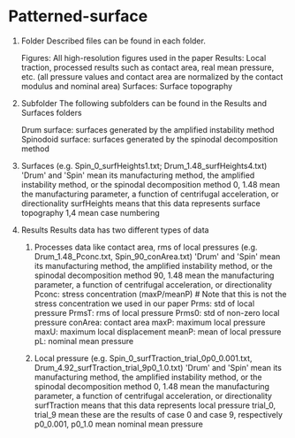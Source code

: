 # Patterned-surface

1. Folder
   Described files can be found in each folder.
   
   Figures: All high-resolution figures used in the paper
   Results: Local traction, processed results such as contact area, real mean pressure, etc.  (all pressure values and contact area are normalized by the contact modulus and nominal area)
   Surfaces: Surface topography

2. Subfolder
   The following subfolders can be found in the Results and Surfaces folders
   
   Drum surface: surfaces generated by the amplified instability method
   Spinodoid surface: surfaces generated by the spinodal decomposition method

3. Surfaces (e.g. Spin_0_surfHeights1.txt; Drum_1.48_surfHeights4.txt)
   'Drum' and 'Spin' mean its manufacturing method, the amplified instability method, or the spinodal decomposition method
   0, 1.48 mean the manufacturing parameter, a function of centrifugal acceleration, or directionality
   surfHeights means that this data represents surface topography
   1,4 mean case numbering
   
4. Results
   Results data has two different types of data
   
   1) Processes data like contact area, rms of local pressures (e.g. Drum_1.48_Pconc.txt, Spin_90_conArea.txt)
      'Drum' and 'Spin' mean its manufacturing method, the amplified instability method, or the spinodal decomposition method
      90, 1.48 mean the manufacturing parameter, a function of centrifugal acceleration, or directionality
      Pconc: stress concentration (maxP/meanP) # Note that this is not the stress concentration we used in our paper
      Prms: std of local pressure
      PrmsT: rms of local pressure
      Prms0: std of non-zero local pressure
      conArea: contact area
      maxP: maximum local pressure
      maxU: maximum local displacement
      meanP: mean of local pressure
      pL: nominal mean pressure

   2) Local pressure (e.g. Spin_0_surfTraction_trial_0p0_0.001.txt, Drum_4.92_surfTraction_trial_9p0_1.0.txt)
      'Drum' and 'Spin' mean its manufacturing method, the amplified instability method, or the spinodal decomposition method
      0, 1.48 mean the manufacturing parameter, a function of centrifugal acceleration, or directionality
      surfTraction means that this data represents local pressure
      trial_0, trial_9 mean these are the results of case 0 and case 9, respectively
      p0_0.001, p0_1.0 mean nominal mean pressure
